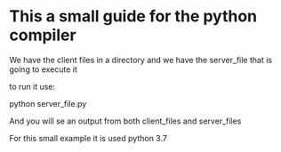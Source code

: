 # This a small guide for the python compiler

We have the client files in a directory and we have the server_file that is going to execute it

to run it use: 

python server_file.py

And you will se an output from both client_files and server_files

For this small example it is used python 3.7